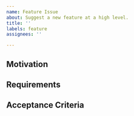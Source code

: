 ```yaml
---
name: Feature Issue
about: Suggest a new feature at a high level.
title: ''
labels: feature
assignees: ''

---
```


## Motivation
<!-- Why are we building this? -->

## Requirements
<!-- What does this accomplish? -->

## Acceptance Criteria
<!-- What technical work must be completed for this to be accepted? -->

<!-- ## Extra work -->
<!-- Not required, but could be added in if there's time -->

<!-- ## Mockups (if available) -->

<!-- ## Use this if you want to build a collapsible box
<details>
  <summary>Detail Box</summary>
- Thing one
- Thing two
</details>
-->
